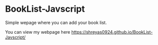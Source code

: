 # BookList-Javscript

Simple wepage where you can add your book list.

You can view my webpage here https://shreyas0924.github.io/BookList-Javscript/

